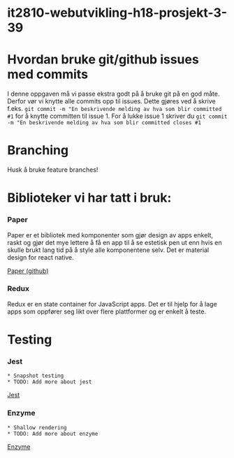# it2810-webutvikling-h18-prosjekt-3-39

# Hvordan bruke git/github issues med commits

I denne oppgaven må vi passe ekstra godt på å bruke git på en god måte. Derfor vør vi knytte alle commits opp til issues. Dette gjøres ved å skrive f.eks. `git commit -m "En beskrivende melding av hva som blir committed #1` for å knytte committen til issue 1. For å lukke issue 1 skriver du `git commit -m "En beskrivende melding av hva som blir committed closes #1`

# Branching

Husk å bruke feature branches!

# Biblioteker vi har tatt i bruk:

### Paper 

Paper er et bibliotek med komponenter som gjør design av apps enkelt, raskt og gjør det mye lettere å få en app til å se estetisk pen ut enn hvis en skulle brukt lang tid på å style alle komponentene selv. Det er material design for react native.

[Paper (github)](https://github.com/callstack/react-native-paper)

### Redux

Redux er en state container for JavaScript apps. Det er til hjelp for å lage apps som oppfører seg likt over flere plattformer og er enkelt å teste.

# Testing

### Jest

	* Snapshot testing
	* TODO: Add more about jest

[Jest](https://jestjs.io/)

### Enzyme
	* Shallow rendering
	* TODO: Add more about enzyme

[Enzyme](https://airbnb.io/enzyme/)
